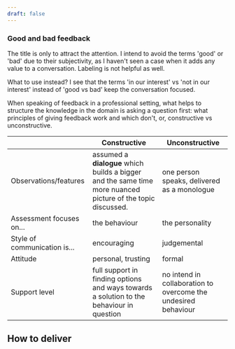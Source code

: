 ```yaml
---
draft: false
---
```

### Good and bad feedback
The title is only to attract the attention. 
I intend to avoid the terms 'good' or 'bad' due to their subjectivity, as I haven't seen a case when it adds any value to a conversation. Labeling is not helpful as well. 

What to use instead? I see that the terms 'in our interest' vs 'not in our interest' instead of 'good vs bad' keep the conversation focused.

When speaking of feedback in a professional setting, what helps to structure the knowledge in the domain is asking a question first: what principles of giving feedback work and which don't, or, constructive vs unconstructive.

|                              | Constructive                                                                                                | Unconstructive                                                 |
| ---------------------------- | ----------------------------------------------------------------------------------------------------------- | -------------------------------------------------------------- |
| Observations/features        | assumed a **dialogue** which builds a bigger and the same time more nuanced picture of the topic discussed. | one person speaks, delivered as a monologue                    |
| Assessment focuses on...     | the behaviour                                                                                               | the personality                                                |
| Style of communication is... | encouraging                                                                                                 | judgemental                                                    |
| Attitude                     | personal, trusting                                                                                          | formal                                                         |
| Support level                | full support in finding options and ways towards a solution to the behaviour in question                    | no intend in collaboration to overcome the undesired behaviour |

## How to deliver